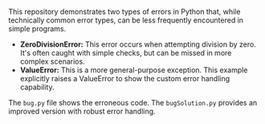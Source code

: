This repository demonstrates two types of errors in Python that, while technically common error types, can be less frequently encountered in simple programs. 

* **ZeroDivisionError:** This error occurs when attempting division by zero.  It's often caught with simple checks, but can be missed in more complex scenarios.
* **ValueError:**  This is a more general-purpose exception. This example explicitly raises a ValueError to show the custom error handling capability.

The `bug.py` file shows the erroneous code.  The `bugSolution.py` provides an improved version with robust error handling.